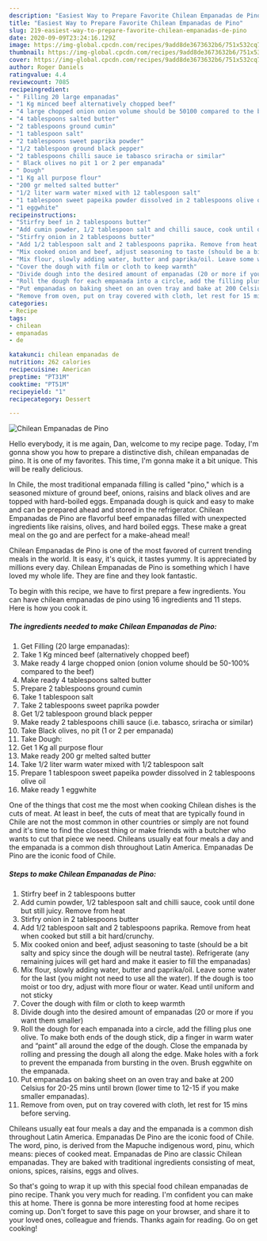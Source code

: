 ```yaml
---
description: "Easiest Way to Prepare Favorite Chilean Empanadas de Pino"
title: "Easiest Way to Prepare Favorite Chilean Empanadas de Pino"
slug: 219-easiest-way-to-prepare-favorite-chilean-empanadas-de-pino
date: 2020-09-09T23:24:16.129Z
image: https://img-global.cpcdn.com/recipes/9add8de3673632b6/751x532cq70/chilean-empanadas-de-pino-recipe-main-photo.jpg
thumbnail: https://img-global.cpcdn.com/recipes/9add8de3673632b6/751x532cq70/chilean-empanadas-de-pino-recipe-main-photo.jpg
cover: https://img-global.cpcdn.com/recipes/9add8de3673632b6/751x532cq70/chilean-empanadas-de-pino-recipe-main-photo.jpg
author: Roger Daniels
ratingvalue: 4.4
reviewcount: 7085
recipeingredient:
- " Filling 20 large empanadas"
- "1 Kg minced beef alternatively chopped beef"
- "4 large chopped onion onion volume should be 50100 compared to the beef"
- "4 tablespoons salted butter"
- "2 tablespoons ground cumin"
- "1 tablespoon salt"
- "2 tablespoons sweet paprika powder"
- "1/2 tablespoon ground black pepper"
- "2 tablespoons chilli sauce ie tabasco sriracha or similar"
- " Black olives no pit 1 or 2 per empanada"
- " Dough"
- "1 Kg all purpose flour"
- "200 gr melted salted butter"
- "1/2 liter warm water mixed with 12 tablespoon salt"
- "1 tablespoon sweet papeika powder dissolved in 2 tablespoons olive oil"
- "1 eggwhite"
recipeinstructions:
- "Stirfry beef in 2 tablespoons butter"
- "Add cumin powder, 1/2 tablespoon salt and chilli sauce, cook until done but still juicy. Remove from heat"
- "Stirfry onion in 2 tablespoons butter"
- "Add 1/2 tablespoon salt and 2 tablespoons paprika. Remove from heat when cooked but still a bit hard/crunchy."
- "Mix cooked onion and beef, adjust seasoning to taste (should be a bit salty and spicy since the dough will be neutral taste). Refrigerate (any remaining juices will get hard and make it easier to fill the empanadas)"
- "Mix flour, slowly adding water, butter and paprika/oil. Leave some water for the last (you might not need to use all the water). If the dough is too moist or too dry, adjust with more flour or water. Kead until uniform and not sticky"
- "Cover the dough with film or cloth to keep warmth"
- "Divide dough into the desired amount of empanadas (20 or more if you want them smaller)"
- "Roll the dough for each empanada into a circle, add the filling plus one olive. To make both ends of the dough stick, dip a finger in warm water and “paint” all around the edge of the dough. Close the empanada by rolling and pressing the dough all along the edge. Make holes with a fork to prevent the empanada from bursting in the oven. Brush eggwhite on the empanada."
- "Put empanadas on baking sheet on an oven tray and bake at 200 Celsius for 20-25 mins until brown (lower time to 12-15 if you make smaller empanadas)."
- "Remove from oven, put on tray covered with cloth, let rest for 15 mins before serving."
categories:
- Recipe
tags:
- chilean
- empanadas
- de

katakunci: chilean empanadas de 
nutrition: 262 calories
recipecuisine: American
preptime: "PT31M"
cooktime: "PT51M"
recipeyield: "1"
recipecategory: Dessert

---
```



![Chilean Empanadas de Pino](https://img-global.cpcdn.com/recipes/9add8de3673632b6/751x532cq70/chilean-empanadas-de-pino-recipe-main-photo.jpg)

Hello everybody, it is me again, Dan, welcome to my recipe page. Today, I'm gonna show you how to prepare a distinctive dish, chilean empanadas de pino. It is one of my favorites. This time, I'm gonna make it a bit unique. This will be really delicious.

In Chile, the most traditional empanada filling is called &#34;pino,&#34; which is a seasoned mixture of ground beef, onions, raisins and black olives and are topped with hard-boiled eggs. Empanada dough is quick and easy to make and can be prepared ahead and stored in the refrigerator. Chilean Empanadas de Pino are flavorful beef empanadas filled with unexpected ingredients like raisins, olives, and hard boiled eggs. These make a great meal on the go and are perfect for a make-ahead meal!

Chilean Empanadas de Pino is one of the most favored of current trending meals in the world. It is easy, it's quick, it tastes yummy. It is appreciated by millions every day. Chilean Empanadas de Pino is something which I have loved my whole life. They are fine and they look fantastic.


To begin with this recipe, we have to first prepare a few ingredients. You can have chilean empanadas de pino using 16 ingredients and 11 steps. Here is how you cook it.

<!--inarticleads1-->

##### The ingredients needed to make Chilean Empanadas de Pino:

1. Get  Filling (20 large empanadas):
1. Take 1 Kg minced beef (alternatively chopped beef)
1. Make ready 4 large chopped onion (onion volume should be 50-100% compared to the beef)
1. Make ready 4 tablespoons salted butter
1. Prepare 2 tablespoons ground cumin
1. Take 1 tablespoon salt
1. Take 2 tablespoons sweet paprika powder
1. Get 1/2 tablespoon ground black pepper
1. Make ready 2 tablespoons chilli sauce (i.e. tabasco, sriracha or similar)
1. Take  Black olives, no pit (1 or 2 per empanada)
1. Take  Dough:
1. Get 1 Kg all purpose flour
1. Make ready 200 gr melted salted butter
1. Take 1/2 liter warm water mixed with 1/2 tablespoon salt
1. Prepare 1 tablespoon sweet papeika powder dissolved in 2 tablespoons olive oil
1. Make ready 1 eggwhite


One of the things that cost me the most when cooking Chilean dishes is the cuts of meat. At least in beef, the cuts of meat that are typically found in Chile are not the most common in other countries or simply are not found and it&#39;s time to find the closest thing or make friends with a butcher who wants to cut that piece we need. Chileans usually eat four meals a day and the empanada is a common dish throughout Latin America. Empanadas De Pino are the iconic food of Chile. 

<!--inarticleads2-->

##### Steps to make Chilean Empanadas de Pino:

1. Stirfry beef in 2 tablespoons butter
1. Add cumin powder, 1/2 tablespoon salt and chilli sauce, cook until done but still juicy. Remove from heat
1. Stirfry onion in 2 tablespoons butter
1. Add 1/2 tablespoon salt and 2 tablespoons paprika. Remove from heat when cooked but still a bit hard/crunchy.
1. Mix cooked onion and beef, adjust seasoning to taste (should be a bit salty and spicy since the dough will be neutral taste). Refrigerate (any remaining juices will get hard and make it easier to fill the empanadas)
1. Mix flour, slowly adding water, butter and paprika/oil. Leave some water for the last (you might not need to use all the water). If the dough is too moist or too dry, adjust with more flour or water. Kead until uniform and not sticky
1. Cover the dough with film or cloth to keep warmth
1. Divide dough into the desired amount of empanadas (20 or more if you want them smaller)
1. Roll the dough for each empanada into a circle, add the filling plus one olive. To make both ends of the dough stick, dip a finger in warm water and “paint” all around the edge of the dough. Close the empanada by rolling and pressing the dough all along the edge. Make holes with a fork to prevent the empanada from bursting in the oven. Brush eggwhite on the empanada.
1. Put empanadas on baking sheet on an oven tray and bake at 200 Celsius for 20-25 mins until brown (lower time to 12-15 if you make smaller empanadas).
1. Remove from oven, put on tray covered with cloth, let rest for 15 mins before serving.


Chileans usually eat four meals a day and the empanada is a common dish throughout Latin America. Empanadas De Pino are the iconic food of Chile. The word, pino, is derived from the Mapuche indigenous word, pinu, which means: pieces of cooked meat. Empanadas de Pino are classic Chilean empanadas. They are baked with traditional ingredients consisting of meat, onions, spices, raisins, eggs and olives. 

So that's going to wrap it up with this special food chilean empanadas de pino recipe. Thank you very much for reading. I'm confident you can make this at home. There is gonna be more interesting food at home recipes coming up. Don't forget to save this page on your browser, and share it to your loved ones, colleague and friends. Thanks again for reading. Go on get cooking!
